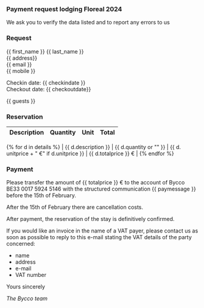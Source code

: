 ### Payment request lodging Floreal 2024

We ask you to verify the data listed and to report any errors to us

### Request

{{ first_name }} {{ last_name }}<br>
{{ address}}<br>
{{ email }}<br>
{{ mobile }}<br>

Checkin date: {{ checkindate }}<br>
Checkout date: {{ checkoutdate}}

{{ guests }}

### Reservation

| Description | Quantity | Unit | Total |
|:-------------|:------:|--------:|--------:|
{% for d in details %}
| {{ d.description }} | {{ d.quantity or "" }} | {{ d. unitprice + " €" if d.unitprice }} | {{ d.totalprice }} € |
{% endfor %}

### Payment

Please transfer the amount of {{ totalprice }} € to the account of Bycco
BE33 0017 5924 5146 with the structured communication {{ paymessage }} before the 15th
of February.

After the 15th of February there are cancellation costs.

After payment, the reservation of the stay is definitively confirmed.

If you would like an invoice in the name of a VAT payer, please contact us as soon as possible
to reply to this e-mail stating the VAT details of the party concerned:

- name
- address
- e-mail
- VAT number

Yours sincerely

_The Bycco team_
